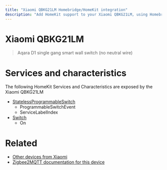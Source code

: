 ```yaml
---
title: "Xiaomi QBKG21LM Homebridge/HomeKit integration"
description: "Add HomeKit support to your Xiaomi QBKG21LM, using Homebridge, Zigbee2MQTT and homebridge-z2m."
---
```

<!---
This file has been GENERATED using src/docgen/docgen.ts
DO NOT EDIT THIS FILE MANUALLY!
-->
# Xiaomi QBKG21LM
> Aqara D1 single gang smart wall switch (no neutral wire)


# Services and characteristics
The following HomeKit Services and Characteristics are exposed by
the Xiaomi QBKG21LM

* [StatelessProgrammableSwitch](../../action.md)
  * ProgrammableSwitchEvent
  * ServiceLabelIndex
* [Switch](../../switch.md)
  * On


# Related
* [Other devices from Xiaomi](../index.md#xiaomi)
* [Zigbee2MQTT documentation for this device](https://www.zigbee2mqtt.io/devices/QBKG21LM.html)